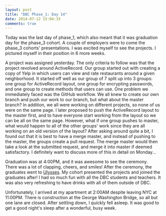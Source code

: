 ```yaml
---
layout: post
title: "DBC Phase_1: Day 14"
date: 2014-07-12 15:04:33
comments: true
---
```


Today was the last day of phase_1, which also meant that it was graduation day for the phase_3 cohort. A couple of employers were to come the phase_3 cohorts' presentations. I was excited myself to see the projects. I pictured myself in their position in 6 more weeks.

A project was assigned yesterday. The only criteria to follow was that the project revolved around ActiveRecord. Our group started out with creating a copy of Yelp in which users can view and rate restaurants around a given neighborhood. It started off well as our group of 7 split up into 3 groups: one group for ActiveRecord layout, one group for encrypting passwords, and one group to create methods that users can use. One problem we immediately faced was the GitHub workflow. We all knew to create our own branch and push our work to our branch, but what about the master branch? In addition, we all were working on different projects, so none of us were on the same page. I later proposed to push the ActiveRecord layout to the master first, and to have everyone start working from the layout so we can be all on the same page. However, what if one group pushes to master, what would happen to all of the other groups' work since they are all working on an old version of the layout? After asking around quite a bit, I found out that it is best to have a merge master, and instead of pushing to the master, the groups create a pull request. The merge master would then take a look at the submitted request, and merge it into master if deemed satisfactory. I definitely want to discuss more of this in detail on Monday...

Graduation was at 4:00PM, and it was awesome to see the ceremony. There was a lot of clapping, cheers, and smiles! After the ceremony, the graduates went to [Ulysses](http://www.yelp.com/biz/ulysses-folk-house-new-york-2). My cohort presented the projects and joined the graduates after! I had so much fun with all the DBC students and teachers. It was also very refreshing to have drinks with all of them outside of DBC.

Unfortunately, I arrived at my apartment at 2:00AM despite leaving NYC at 11:00PM. There is construction at the George Washington Bridge, so all but one lane are closed. After settling down, I quickly fell asleep. It was good to get a good night's sleep after a wonderful, busy week.